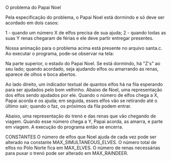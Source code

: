 O problema do Papai Noel

Pela especificação do problema, o Papai Noel está dormindo e só deve ser acordado em dois casos:

1 - quando um número X de elfos precisa de sua ajuda;
2 - quando todas as suas Y renas chegaram de férias e ele deve partir entregar presentes.


Nossa animação para o problema acima está presente no arquivo santa.c. Ao executar o programa, pode-se observar na tela:

Na parte superior, o estado do Papai Noel. Se está dormindo, há "Z's" ao seu lado; quando acordado, seja ajudando elfos
ou amarrando as renas, aparece de olhos e boca abertos.

Ao lado direito, um indicador textual de quantos elfos há na fila esperando para ser ajudados pelo bom velhinho.
Abaixo de Noel, uma representação dos elfos sendo ajudados por ele. Quando o número de elfos chega a X,
Papai acorda e os ajuda; em seguida, esses elfos vão se retirando até o último sair; quando o faz,
os próximos da fila podem entrar.

Abaixo, uma representação do trenó e das renas que vão chegando de viagem. Quando esse número chega a Y,
Papai acorda, as amarra, e parte em viagem. A execução do programa então se encerra.


CONSTANTES
O número de elfos que Noel ajuda de cada vez pode ser alterado na constante MAX_SIMULTANEOUS_ELVES.
O número total de elfos no Pólo Norte fica em MAX_ELVES.
O número de renas necessárias para puxar o trenó pode ser alterado em MAX_RAINDEER.
